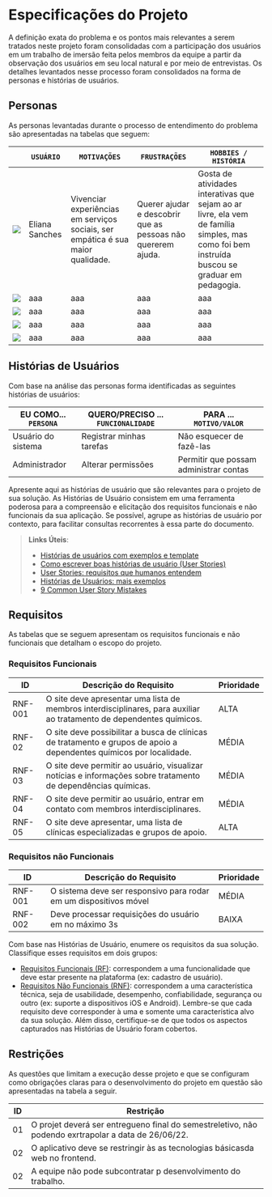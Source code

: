 # Especificações do Projeto

A definição exata do problema e os pontos mais relevantes a serem tratados neste projeto foram consolidadas com a participação dos usuários em um trabalho de imersão feita pelos membros da equipe a partir da observação dos usuários em seu local natural e por meio de entrevistas. Os detalhes levantados nesse processo foram consolidados na forma de personas e histórias de usuários.

## Personas

As personas levantadas durante o processo de entendimento do problema são apresentadas na tabelas que seguem:

| | `USUÁRIO` |`MOTIVAÇÕES`| `FRUSTRAÇÕES` | `HOBBIES / HISTÓRIA` |
|----------------------|----------------------|--------------------|--------------------|------------------------|
| <Img src="https://user-images.githubusercontent.com/59934631/163286435-119bb54c-c0ad-4386-a166-48f68eebcb3e.png"> | Eliana Sanches | Vivenciar experiências em serviços sociais, ser empática é sua maior qualidade. | Querer ajudar e descobrir que as pessoas não quererem ajuda.  |Gosta de atividades interativas que sejam ao ar livre, ela vem de família simples, mas como foi bem instruída buscou se graduar em pedagogia.
| <Img src="https://user-images.githubusercontent.com/59934631/163286967-dbbe7f6e-db0f-47da-ab50-df88a088ef59.png">  | aaa | aaa | aaa | aaa |
| <Img src="https://user-images.githubusercontent.com/59934631/163286967-dbbe7f6e-db0f-47da-ab50-df88a088ef59.png">  | aaa | aaa | aaa | aaa |
| <Img src="https://user-images.githubusercontent.com/59934631/163286967-dbbe7f6e-db0f-47da-ab50-df88a088ef59.png">  | aaa | aaa | aaa | aaa |
| <Img src="https://user-images.githubusercontent.com/59934631/163286967-dbbe7f6e-db0f-47da-ab50-df88a088ef59.png">  | aaa | aaa | aaa | aaa |

## Histórias de Usuários

Com base na análise das personas forma identificadas as seguintes histórias de usuários:

|EU COMO... `PERSONA`| QUERO/PRECISO ... `FUNCIONALIDADE` |PARA ... `MOTIVO/VALOR`                 |
|--------------------|------------------------------------|----------------------------------------|
|Usuário do sistema  | Registrar minhas tarefas           | Não esquecer de fazê-las               |
|Administrador       | Alterar permissões                 | Permitir que possam administrar contas |

Apresente aqui as histórias de usuário que são relevantes para o projeto de sua solução. As Histórias de Usuário consistem em uma ferramenta poderosa para a compreensão e elicitação dos requisitos funcionais e não funcionais da sua aplicação. Se possível, agrupe as histórias de usuário por contexto, para facilitar consultas recorrentes à essa parte do documento.

> **Links Úteis**:
> - [Histórias de usuários com exemplos e template](https://www.atlassian.com/br/agile/project-management/user-stories)
> - [Como escrever boas histórias de usuário (User Stories)](https://medium.com/vertice/como-escrever-boas-users-stories-hist%C3%B3rias-de-usu%C3%A1rios-b29c75043fac)
> - [User Stories: requisitos que humanos entendem](https://www.luiztools.com.br/post/user-stories-descricao-de-requisitos-que-humanos-entendem/)
> - [Histórias de Usuários: mais exemplos](https://www.reqview.com/doc/user-stories-example.html)
> - [9 Common User Story Mistakes](https://airfocus.com/blog/user-story-mistakes/)

## Requisitos

As tabelas que se seguem apresentam os requisitos funcionais e não funcionais que detalham o escopo do projeto.

### Requisitos Funcionais

|ID    | Descrição do Requisito  | Prioridade |
|------|-----------------------------------------|----|
|RNF-001| O site deve apresentar uma lista de membros interdisciplinares, para auxiliar ao tratamento de dependentes químicos. | ALTA | 
|RNF-02| O site deve possibilitar a busca de clínicas de tratamento e grupos de apoio a dependentes químicos por localidade.|  MÉDIA | 
|RNF-03| O site deve permitir ao usuário, visualizar notícias e informações sobre tratamento de dependências químicas. | MÉDIA | 
|RNF-04| O site deve permitir ao usuário, entrar em contato com membros interdisciplinares. |  MÉDIA | 
|RNF-05| O site deve apresentar, uma lista de clínicas especializadas e grupos de apoio. |  ALTA |


### Requisitos não Funcionais

|ID     | Descrição do Requisito  |Prioridade |
|-------|-------------------------|----|
|RNF-001| O sistema deve ser responsivo para rodar em um dispositivos móvel | MÉDIA | 
|RNF-002| Deve processar requisições do usuário em no máximo 3s |  BAIXA | 

Com base nas Histórias de Usuário, enumere os requisitos da sua solução. Classifique esses requisitos em dois grupos:

- [Requisitos Funcionais
 (RF)](https://pt.wikipedia.org/wiki/Requisito_funcional):
 correspondem a uma funcionalidade que deve estar presente na
  plataforma (ex: cadastro de usuário).
- [Requisitos Não Funcionais
  (RNF)](https://pt.wikipedia.org/wiki/Requisito_n%C3%A3o_funcional):
  correspondem a uma característica técnica, seja de usabilidade,
  desempenho, confiabilidade, segurança ou outro (ex: suporte a
  dispositivos iOS e Android).
Lembre-se que cada requisito deve corresponder à uma e somente uma
característica alvo da sua solução. Além disso, certifique-se de que
todos os aspectos capturados nas Histórias de Usuário foram cobertos.

## Restrições

As questões que limitam a execução desse projeto e que se configuram como 
obrigações claras para o desenvolvimento do projeto em questão são apresentadas 
na tabela a seguir.


|ID|                                           Restrição                                                   |
|--|-------------------------------------------------------------------------------------------------------|
|01| O projet deverá ser entregueno final do semestreletivo,  não podendo exrtrapolar a data de 26/06/22.  |
|02| O aplicativo deve se restringir às as tecnologias básicasda web no frontend.                          |
|02| A equipe não pode subcontratar p desenvolvimento do trabalho.                                         |
